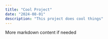 ```yaml
---
title: "Cool Project"
date: "2024-08-01"
description: "This project does cool things"
---
```


More markdown content if needed
